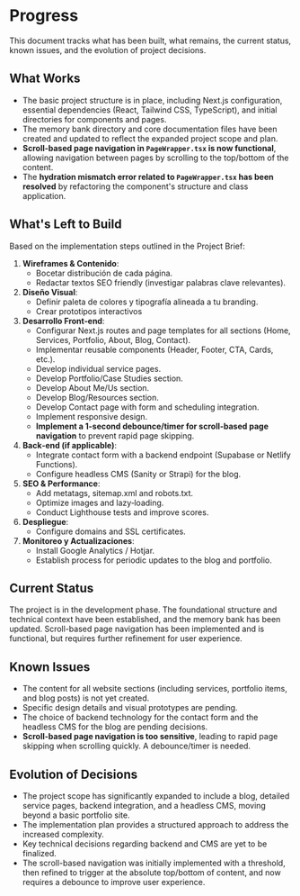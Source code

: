 # Progress

This document tracks what has been built, what remains, the current status, known issues, and the evolution of project decisions.

## What Works

- The basic project structure is in place, including Next.js configuration, essential dependencies (React, Tailwind CSS, TypeScript), and initial directories for components and pages.
- The memory bank directory and core documentation files have been created and updated to reflect the expanded project scope and plan.
- **Scroll-based page navigation in `PageWrapper.tsx` is now functional**, allowing navigation between pages by scrolling to the top/bottom of the content.
- The **hydration mismatch error related to `PageWrapper.tsx` has been resolved** by refactoring the component's structure and class application.

## What's Left to Build

Based on the implementation steps outlined in the Project Brief:

1.  **Wireframes & Contenido**:
    -   Bocetar distribución de cada página.
    -   Redactar textos SEO friendly (investigar palabras clave relevantes).
2.  **Diseño Visual**:
    -   Definir paleta de colores y tipografía alineada a tu branding.
    -   Crear prototipos interactivos
3.  **Desarrollo Front‑end**:
    -   Configurar Next.js routes and page templates for all sections (Home, Services, Portfolio, About, Blog, Contact).
    -   Implementar reusable components (Header, Footer, CTA, Cards, etc.).
    -   Develop individual service pages.
    -   Develop Portfolio/Case Studies section.
    -   Develop About Me/Us section.
    -   Develop Blog/Resources section.
    -   Develop Contact page with form and scheduling integration.
    -   Implement responsive design.
    -   **Implement a 1-second debounce/timer for scroll-based page navigation** to prevent rapid page skipping.
4.  **Back‑end (if applicable)**:
    -   Integrate contact form with a backend endpoint (Supabase or Netlify Functions).
    -   Configure headless CMS (Sanity or Strapi) for the blog.
5.  **SEO & Performance**:
    -   Add metatags, sitemap.xml and robots.txt.
    -   Optimize images and lazy‑loading.
    -   Conduct Lighthouse tests and improve scores.
6.  **Despliegue**:
    -   Configure domains and SSL certificates.
7.  **Monitoreo y Actualizaciones**:
    -   Install Google Analytics / Hotjar.
    -   Establish process for periodic updates to the blog and portfolio.

## Current Status

The project is in the development phase. The foundational structure and technical context have been established, and the memory bank has been updated. Scroll-based page navigation has been implemented and is functional, but requires further refinement for user experience.

## Known Issues

- The content for all website sections (including services, portfolio items, and blog posts) is not yet created.
- Specific design details and visual prototypes are pending.
- The choice of backend technology for the contact form and the headless CMS for the blog are pending decisions.
- **Scroll-based page navigation is too sensitive**, leading to rapid page skipping when scrolling quickly. A debounce/timer is needed.

## Evolution of Decisions

- The project scope has significantly expanded to include a blog, detailed service pages, backend integration, and a headless CMS, moving beyond a basic portfolio site.
- The implementation plan provides a structured approach to address the increased complexity.
- Key technical decisions regarding backend and CMS are yet to be finalized.
- The scroll-based navigation was initially implemented with a threshold, then refined to trigger at the absolute top/bottom of content, and now requires a debounce to improve user experience.
